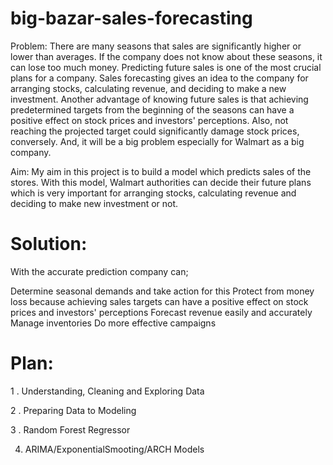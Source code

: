 # big-bazar-sales-forecasting

Problem:
There are many seasons that sales are significantly higher or lower than averages. If the company does not know about these seasons, it can lose too much money. Predicting future sales is one of the most crucial plans for a company. Sales forecasting gives an idea to the company for arranging stocks, calculating revenue, and deciding to make a new investment. Another advantage of knowing future sales is that achieving predetermined targets from the beginning of the seasons can have a positive effect on stock prices and investors' perceptions. Also, not reaching the projected target could significantly damage stock prices, conversely. And, it will be a big problem especially for Walmart as a big company.

Aim:
My aim in this project is to build a model which predicts sales of the stores. With this model, Walmart authorities can decide their future plans which is very important for arranging stocks, calculating revenue and deciding to make new investment or not.

# Solution:
With the accurate prediction company can;

Determine seasonal demands and take action for this
Protect from money loss because achieving sales targets can have a positive effect on stock prices and investors' perceptions
Forecast revenue easily and accurately
Manage inventories
Do more effective campaigns
# Plan:
1 . Understanding, Cleaning and Exploring Data

2 . Preparing Data to Modeling

3 . Random Forest Regressor

4. ARIMA/ExponentialSmooting/ARCH Models
